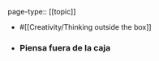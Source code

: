 page-type:: [[topic]]

- #[[Creativity/Thinking outside the box]]

- ### Piensa fuera de la caja



